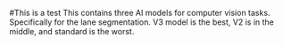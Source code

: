 #This is a test
This contains three AI models for computer vision tasks.
Specifically for the lane segmentation.
V3 model is the best, V2 is in the middle, and standard is the worst.
